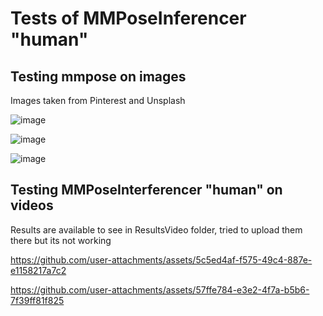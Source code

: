 # Tests of MMPoseInferencer "human"
## Testing mmpose on images

Images taken from Pinterest and Unsplash

![image](https://github.com/user-attachments/assets/04767925-2538-445f-b3f0-3468f3866ef7)

![image](https://github.com/user-attachments/assets/62bb4b0e-a1f0-4676-92be-f594e5f4698b)

![image](https://github.com/user-attachments/assets/b3f928d0-c3d6-4d7c-b796-6d87b83665c1)



## Testing MMPoseInterferencer "human" on videos

Results are available to see in ResultsVideo folder, tried to upload them there but its not working



https://github.com/user-attachments/assets/5c5ed4af-f575-49c4-887e-e1158217a7c2





https://github.com/user-attachments/assets/57ffe784-e3e2-4f7a-b5b6-7f39ff81f825

